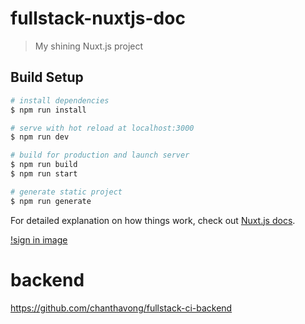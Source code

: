# fullstack-nuxtjs-doc

> My shining Nuxt.js project

## Build Setup

``` bash
# install dependencies
$ npm run install

# serve with hot reload at localhost:3000
$ npm run dev

# build for production and launch server
$ npm run build
$ npm run start

# generate static project
$ npm run generate
```

For detailed explanation on how things work, check out [Nuxt.js docs](https://nuxtjs.org).

[!sign in image](https://github.com/chanthavong/fullstack-nuxtjs-fronend/assets/signin.png)

# backend
https://github.com/chanthavong/fullstack-ci-backend
